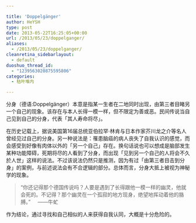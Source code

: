 ```yaml
---

title: 'Doppelgänger'
author: HeYSH
type: post
date: 2013-05-22T16:25:05+00:00
url: /2013/05/23/doppelganger/
aliases:
  - /2013/05/23/doppelganger/
cleanretina_sidebarlayout:
  - default
duoshuo_thread_id:
  - "1239563020875595806"
categories:
  - 枯叶堆内

---
```

分身（德语:Doppelgänger）本意是指某一生者在二地同时出现，由第三者目睹另一个自己的现象。该存在与本人长得一模一样，但不限定为善或恶。民间传说当自己见到自己的分身，代表「其人寿命将尽」。

在历史记载上，据说美国第16届总统亚伯拉罕·林肯与日本作家芥川龙之介等名人曾经见过自己的分身。另一种说法是：罹患脑癌的病人丧失了自我认识的感觉，而会感受到好像有肉体以外的「另一个自己」存在。换句话说也可以想成是脑部发生某种功能障碍，死期将尽的人看到了分身，而出现「见到另一个自己的人将会不久於人世」这样的说法。不过该说法仍然只是推测，因为有过「由第三者目击到分身」的案例，与前述说法会有不合逻辑的部分。总体而言，分身大抵上被视为神秘学的现象。

> “你还记得那个德国传说吗？人要是遇到了长得跟他一模一样的幽灵，他就会死的。不记得？那个幽灵在一个孤寂的地方现身，绝望地挥动着他的胳膊。”
>     ——牛虻

作为结论，通过寻找和自己相似的人来获得自我认同，大概是十分危险的。

